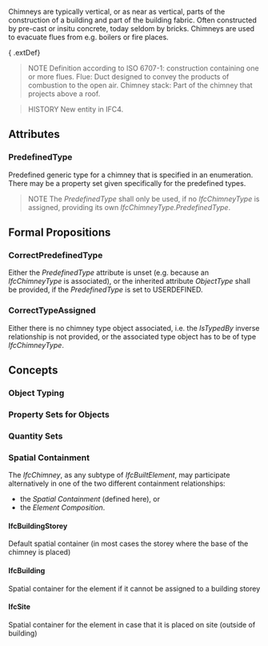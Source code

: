 Chimneys are typically vertical, or as near as vertical, parts of the construction of a building and part of the building fabric. Often constructed by pre-cast or insitu concrete, today seldom by bricks. Chimneys are used to evacuate flues from e.g. boilers or fire places.

<!-- end of short definition -->


{ .extDef}
> NOTE Definition according to ISO 6707-1: construction containing one or more flues.
> Flue: Duct designed to convey the products of combustion to the open air.
> Chimney stack: Part of the chimney that projects above a roof.

> HISTORY New entity in IFC4.

## Attributes

### PredefinedType
Predefined generic type for a chimney that is specified in an enumeration. There may be a property set given specifically for the predefined types.
> NOTE The _PredefinedType_ shall only be used, if no _IfcChimneyType_ is assigned, providing its own _IfcChimneyType.PredefinedType_.

## Formal Propositions

### CorrectPredefinedType
Either the _PredefinedType_ attribute is unset (e.g. because an _IfcChimneyType_ is associated), or the inherited attribute _ObjectType_ shall be provided, if the _PredefinedType_ is set to USERDEFINED.

### CorrectTypeAssigned
Either there is no chimney type object associated, i.e. the _IsTypedBy_ inverse relationship is not provided, or the associated type object has to be of type _IfcChimneyType_.

## Concepts

### Object Typing



### Property Sets for Objects



### Quantity Sets



### Spatial Containment

The _IfcChimney_, as any subtype of _IfcBuiltElement_, may participate alternatively in one of the two different containment relationships:

* the _Spatial Containment_ (defined here), or
* the _Element Composition_.

#### IfcBuildingStorey

Default spatial container (in most cases the storey where the base of the chimney is placed)

#### IfcBuilding

Spatial container for the element if it cannot be assigned to a building storey

#### IfcSite

Spatial container for the element in case that it is placed on site (outside of building)

